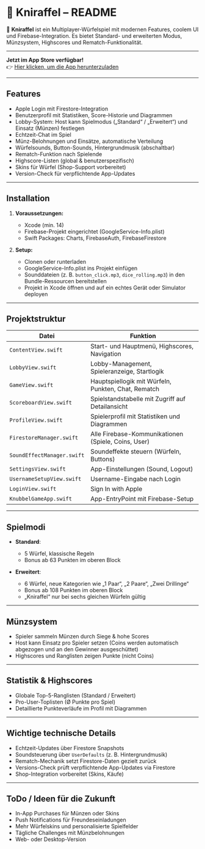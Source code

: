 
# 🦒 Kniraffel – README

🎲 **Kniraffel** ist ein Multiplayer-Würfelspiel mit modernen Features, coolem UI und Firebase-Integration. Es bietet Standard- und erweiterten Modus, Münzsystem, Highscores und Rematch-Funktionalität.

---
**Jetzt im App Store verfügbar!**  
👉 [Hier klicken, um die App herunterzuladen](https://apps.apple.com/de/app/kniraffel/id6746126607?l=en-GB)

---

##  Features

- Apple Login mit Firestore-Integration  
- Benutzerprofil mit Statistiken, Score-Historie und Diagrammen  
- Lobby-System: Host kann Spielmodus („Standard“ / „Erweitert“) und Einsatz (Münzen) festlegen  
- Echtzeit-Chat im Spiel  
- Münz-Belohnungen und Einsätze, automatische Verteilung  
- Würfelsounds, Button-Sounds, Hintergrundmusik (abschaltbar)  
- Rematch-Funktion nach Spielende  
- Highscore-Listen (global & benutzerspezifisch)  
- Skins für Würfel (Shop-Support vorbereitet)  
- Version-Check für verpflichtende App-Updates

---

## Installation

1. **Voraussetzungen:**
   - Xcode (min. 14)
   - Firebase-Projekt eingerichtet (GoogleService-Info.plist)
   - Swift Packages: Charts, FirebaseAuth, FirebaseFirestore

2. **Setup:**
   - Clonen oder runterladen
   - GoogleService-Info.plist ins Projekt einfügen
   - Sounddateien (z. B. `button_click.mp3`, `dice_rolling.mp3`) in den Bundle-Ressourcen bereitstellen
   - Projekt in Xcode öffnen und auf ein echtes Gerät oder Simulator deployen

---

## Projektstruktur

| Datei                      | Funktion                                             |
|----------------------------|------------------------------------------------------|
| `ContentView.swift`         | Start- und Hauptmenü, Highscores, Navigation         |
| `LobbyView.swift`           | Lobby-Management, Spieleranzeige, Startlogik         |
| `GameView.swift`           | Hauptspiellogik mit Würfeln, Punkten, Chat, Rematch  |
| `ScoreboardView.swift`      | Spielstandstabelle mit Zugriff auf Detailansicht     |
| `ProfileView.swift`         | Spielerprofil mit Statistiken und Diagrammen         |
| `FirestoreManager.swift`    | Alle Firebase-Kommunikationen (Spiele, Coins, User) |
| `SoundEffectManager.swift`  | Soundeffekte steuern (Würfeln, Buttons)             |
| `SettingsView.swift`        | App-Einstellungen (Sound, Logout)                   |
| `UsernameSetupView.swift`   | Username-Eingabe nach Login                         |
| `LoginView.swift`           | Sign In with Apple                                 |
| `KnubbelGameApp.swift`      | App-EntryPoint mit Firebase-Setup                   |

---

##  Spielmodi

- **Standard**:
  - 5 Würfel, klassische Regeln
  - Bonus ab 63 Punkten im oberen Block

- **Erweitert**:
  - 6 Würfel, neue Kategorien wie „1 Paar“, „2 Paare“, „Zwei Drillinge“
  - Bonus ab 108 Punkten im oberen Block
  - „Kniraffel“ nur bei sechs gleichen Würfeln gültig

---

## Münzsystem

- Spieler sammeln Münzen durch Siege & hohe Scores
- Host kann Einsatz pro Spieler setzen (Coins werden automatisch abgezogen und an den Gewinner ausgeschüttet)
- Highscores und Ranglisten zeigen Punkte (nicht Coins)

---

## Statistik & Highscores

- Globale Top-5-Ranglisten (Standard / Erweitert)
- Pro-User-Toplisten (Ø Punkte pro Spiel)
- Detaillierte Punkteverläufe im Profil mit Diagrammen

---

## Wichtige technische Details

- Echtzeit-Updates über Firestore Snapshots
- Soundsteuerung über `UserDefaults` (z. B. Hintergrundmusik)
- Rematch-Mechanik setzt Firestore-Daten gezielt zurück
- Versions-Check prüft verpflichtende App-Updates via Firestore
- Shop-Integration vorbereitet (Skins, Käufe)

---

##  ToDo / Ideen für die Zukunft

- In-App Purchases für Münzen oder Skins
- Push Notifications für Freundeseinladungen
- Mehr Würfelskins und personalisierte Spielfelder
- Tägliche Challenges mit Münzbelohnungen
- Web- oder Desktop-Version

